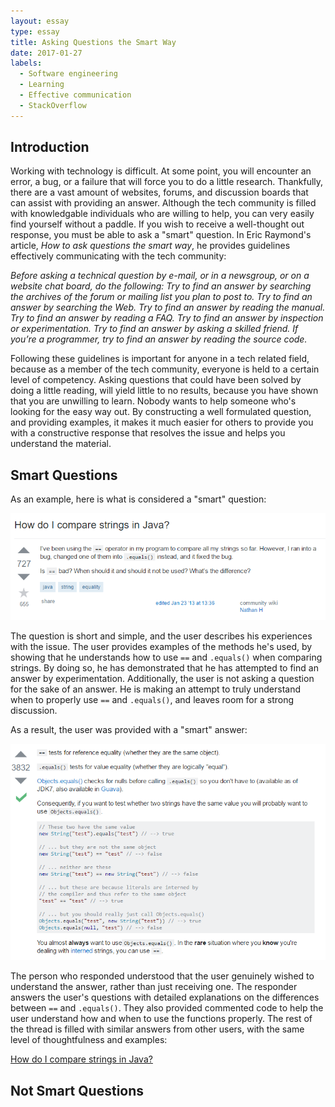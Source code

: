 ```yaml
---
layout: essay
type: essay
title: Asking Questions the Smart Way
date: 2017-01-27
labels:
  - Software engineering
  - Learning
  - Effective communication
  - StackOverflow
---
```


## Introduction ##
Working with technology is difficult.  At some point, you will encounter an error, a bug, or a failure that will force you to do a little research.  Thankfully, there are a vast amount of websites, forums, and discussion boards that can assist with providing an answer.  Although the tech community is filled with knowledgable individuals who are willing to help, you can very easily find yourself without a paddle.  If you wish to receive a well-thought out response, you must be able to ask a "smart" question.  In Eric Raymond's article, *How to ask questions the smart way*, he provides guidelines effectively communicating with the tech community:

*Before asking a technical question by e-mail, or in a newsgroup, or on a website chat board, do the following: Try to find an answer by searching the archives of the forum or mailing list you plan to post to. Try to find an answer by searching the Web. Try to find an answer by reading the manual. Try to find an answer by reading a FAQ. Try to find an answer by inspection or experimentation. Try to find an answer by asking a skilled friend. If you’re a programmer, try to find an answer by reading the source code.*

Following these guidelines is important for anyone in a tech related field, because as a member of the tech community, everyone is held to a certain level of competency.  Asking questions that could have been solved by doing a little reading, will yield little to no results, because you have shown that you are unwilling to learn.  Nobody wants to help someone who's looking for the easy way out.  By constructing a well formulated question, and providing examples, it makes it much easier for others to provide you with a constructive response that resolves the issue and helps you understand the material.

## Smart Questions ##
As an example, here is what is considered a "smart" question:

<img class="ui centered huge image" src="/images/smartquestion.png">

The question is short and simple, and the user describes his experiences with the issue.  The user provides examples of the methods he's used, by showing that he understands how to use `==` and `.equals()` when comparing strings.  By doing so, he has demonstrated that he has attempted to find an answer by experimentation.  Additionally, the user is not asking a question for the sake of an answer.  He is making an attempt to truly understand when to properly use `==` and `.equals()`, and leaves room for a strong discussion.

As a result, the user was provided with a "smart" answer:

<img class="ui centered huge image" src="/images/smartanswer.png">

The person who responded understood that the user genuinely wished to understand the answer, rather than just receiving one.  The responder answers the user's questions with detailed explanations on the differences between `==` and `.equals()`.  They also provided commented code to help the user understand how and when to use the functions properly.  The rest of the thread is filled with similar answers from other users, with the same level of thoughtfulness and examples:

[How do I compare strings in Java?](http://stackoverflow.com/questions/513832/how-do-i-compare-strings-in-java)

## Not Smart Questions ##

